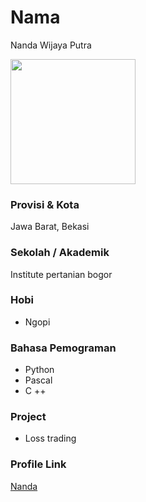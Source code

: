# Nama
Nanda Wijaya Putra

<img src="https://vignette.wikia.nocookie.net/narutooriginals/images/0/0e/Akabane.Karma.full.1984840.jpg/revision/latest?cb=20161123123559" width="200" height="200" align="center"/>

### Provisi & Kota

Jawa Barat, Bekasi

### Sekolah / Akademik
Institute pertanian bogor

### Hobi

- Ngopi


### Bahasa Pemograman 

- Python
- Pascal
- C ++


### Project

- Loss trading

### Profile Link

[Nanda](https://github.com/bagendeh)
